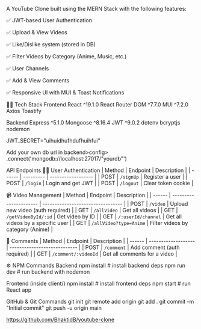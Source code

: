 A YouTube Clone built using the MERN Stack with the following features:

✅ JWT-based User Authentication

✅ Upload & View Videos

✅ Like/Dislike system (stored in DB)

✅ Filter Videos by Category (Anime, Music, etc.)

✅ User Channels

✅ Add & View Comments

✅ Responsive UI with MUI & Toast Notifications

🧑‍💻 Tech Stack
Frontend
React ^19.1.0
React Router DOM ^7.7.0
MUI ^7.2.0
Axios
Toastify

Backend
Express ^5.1.0
Mongoose ^8.16.4
JWT ^9.0.2
dotenv
bcryptjs
nodemon

JWT_SECRET="uihuidhufhdufhuihfui"

Add your own db url in backend>config>
.connect('mongodb://localhost:27017/"yourdb"')

API Endpoints
🧍‍♂️ User Authentication
| Method | Endpoint  | Description        |
| ------ | --------- | ------------------ |
| POST   | `/signUp` | Register a user    |
| POST   | `/login`  | Login and get JWT  |
| POST   | `/logout` | Clear token cookie |

📹 Video Management
| Method | Endpoint               | Description                       |
| ------ | ---------------------- | --------------------------------- |
| POST   | `/video`               | Upload new video (auth required)  |
| GET    | `/allVideo`            | Get all videos                    |
| GET    | `/getVideoById/:id`    | Get video by ID                   |
| GET    | `/:userId/channel`     | Get all videos by a specific user |
| GET    | `/allVideo?type=Anime` | Filter videos by category (Anime) |

💬 Comments
| Method | Endpoint            | Description                  |
| ------ | ------------------- | ---------------------------- |
| POST   | `/comment`          | Add comment (auth required)  |
| GET    | `/comment/:videoId` | Get all comments for a video |

⚙️ NPM Commands
Backend
npm install        # install backend deps
npm run dev        # run backend with nodemon

Frontend (inside client/)
npm install        # install frontend deps
npm start          # run React app

GitHub & Git Commands
git init
git remote add origin <your-github-repo-url>
git add .
git commit -m "Initial commit"
git push -u origin main

https://github.com/BhaktidB/youtube-clone
